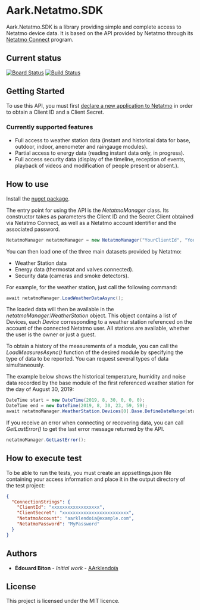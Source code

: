 # Aark.Netatmo.SDK

Aark.Netatmo.SDK is a library providing simple and complete access to Netatmo device data. It is based on the API provided by Netatmo through its [Netatmo Connect](https://dev.netatmo.com/) program.

## Current status

[![Board Status](https://dev.azure.com/aarklendoia/06099e08-821c-4a1e-8560-171b5a013fe6/281e0cef-528b-4d75-9990-220973046722/_apis/work/boardbadge/2da2fbba-f7ea-474d-8ff7-c4e80b463714?columnOptions=1)](https://dev.azure.com/aarklendoia/06099e08-821c-4a1e-8560-171b5a013fe6/_boards/board/t/281e0cef-528b-4d75-9990-220973046722/Microsoft.RequirementCategory/)
[![Build Status](https://dev.azure.com/aarklendoia/Aark.Netatmo.SDK/_apis/build/status/Aarklendoia.Aark.Netatmo.SDK?branchName=master)](https://dev.azure.com/aarklendoia/Aark.Netatmo.SDK/_build/latest?definitionId=26&branchName=master)

## Getting Started

To use this API, you must first [declare a new application to Netatmo](https://dev.netatmo.com/myaccount/createanapp) in order to obtain a Client ID and a Client Secret.

### Currently supported features

* Full access to weather station data (instant and historical data for base, outdoor, indoor, anenometer and raingauge modules).
* Partial access to energy data (reading instant data only, in progress).
* Full access security data (display of the timeline, reception of events, playback of videos and modification of people present or absent.).

## How to use

Install the [nuget package](https://www.nuget.org/packages/Aark.Netatmo.SDK/).

The entry point for using the API is the *NetatmoManager* class. Its constructor takes as parameters the Client ID and the Secret Client obtained via Netatmo Connect, as well as a Netatmo account identifier and the associated password.

```csharp
NetatmoManager netatmoManager = new NetatmoManager("YourClientId", "YourClientSecret", "NetatmoAccount", "NetatmoPassword");
```

You can then load one of the three main datasets provided by Netatmo:

* Weather Station data
* Energy data (thermostat and valves connected).
* Security data (cameras and smoke detectors).

For example, for the weather station, just call the following command:

```csharp
await netatmoManager.LoadWeatherDataAsync();
```

The loaded data will then be available in the *netatmoManager.WeatherStation* object. This object contains a list of Devices, each *Device* corresponding to a weather station referenced on the account of the connected Netatmo user. All stations are available, whether the user is the owner or just a guest.

To obtain a history of the measurements of a module, you can call the *LoadMeasuresAsync()* function of the desired module by specifying the type of data to be reported. You can request several types of data simultaneously.

The example below shows the historical temperature, humidity and noise data recorded by the base module of the first referenced weather station for the day of August 30, 2019:

```csharp
DateTime start = new DateTime(2019, 8, 30, 0, 0, 0);
DateTime end = new DateTime(2019, 8, 30, 23, 59, 59);
await netatmoManager.WeatherStation.Devices[0].Base.DefineDateRange(start, end).LoadMeasuresAsync(MeasuresFilters.Temperature | MeasuresFilters.Humidity | MeasuresFilters.Noise);
```

If you receive an error when connecting or recovering data, you can call *GetLastError()* to get the last error message returned by the API.

```csharp
netatmoManager.GetLastError();
```

## How to execute test

To be able to run the tests, you must create an appsettings.json file containing your access information and place it in the output directory of the test project:

```json
{
  "ConnectionStrings": {
    "ClientId": "xxxxxxxxxxxxxxxxxx",
    "ClientSecret": "xxxxxxxxxxxxxxxxxxxxxxxxx",
    "NetatmoAccount": "aarklendoia@example.com",
    "NetatmoPassword": "MyPassword"
  }
}
```

## Authors

* **Édouard Biton** - *Initial work* - [AArklendoïa](https://www.aarklendoia.com)

## License

This project is licensed under the MIT licence.